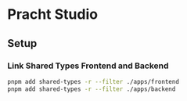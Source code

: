 # Pracht Studio

## Setup

### Link Shared Types Frontend and Backend

```bash
pnpm add shared-types -r --filter ./apps/frontend
pnpm add shared-types -r --filter ./apps/backend
```

